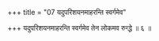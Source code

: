 +++
title = "07 यदुपरिशयनमाहरन्ति स्वर्गमेव"

+++
यदुपरिशयनमाहरन्ति स्वर्गमेव तेन लोकमव रुन्द्धे ॥ ६ ॥